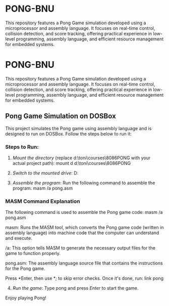 # PONG-BNU
This repository features a Pong Game simulation developed using a microprocessor and assembly language. It focuses on real-time control, collision detection, and score tracking, offering practical experience in low-level programming, assembly language, and efficient resource management for embedded systems.

# PONG-BNU
This repository features a Pong Game simulation developed using a microprocessor and assembly language. It focuses on real-time control, collision detection, and score tracking, offering practical experience in low-level programming, assembly language, and efficient resource management for embedded systems.

## Pong Game Simulation on DOSBox

This project simulates the Pong game using assembly language and is designed to run on DOSBox. Follow the steps below to run it:

### Steps to Run:

1. *Mount the directory* (replace d:\toni\courses\8086PONG with your actual project path): mount d d:\toni\courses\8086PONG

2. *Switch to the mounted drive*: D:

3. *Assemble the program*:
Run the following command to assemble the program: masm /a pong.asm

### MASM Command Explanation

The following command is used to assemble the Pong game code: masm /a pong.asm

masm: Runs the MASM tool, which converts the Pong game code (written in assembly language) into machine code that the computer can understand and execute.

/a: This option tells MASM to generate the necessary output files for the game to function properly.

pong.asm: The assembly language source file that contains the instructions for the Pong game.

Press *Enter, then use **;* to skip error checks. Once it's done, run: link pong

4. *Run the game*:
Type pong and press *Enter* to start the game.

Enjoy playing Pong!
